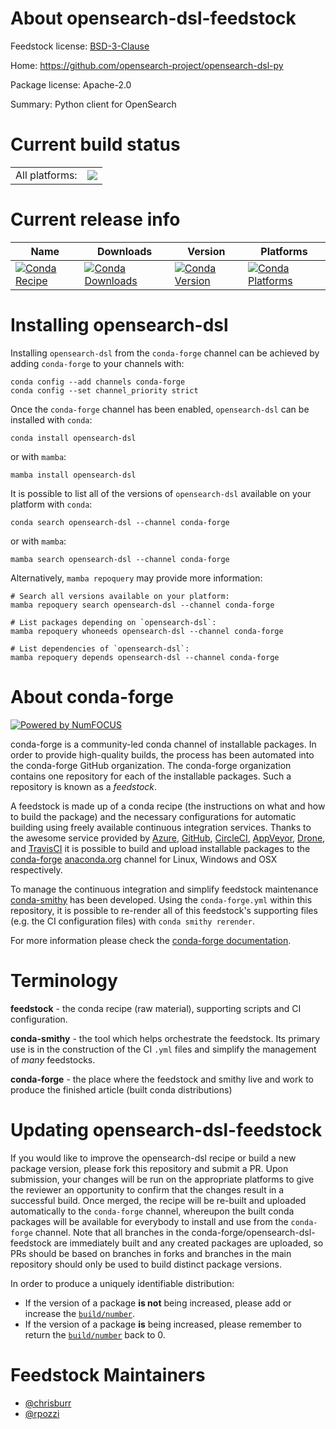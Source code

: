 About opensearch-dsl-feedstock
==============================

Feedstock license: [BSD-3-Clause](https://github.com/conda-forge/opensearch-dsl-feedstock/blob/main/LICENSE.txt)

Home: https://github.com/opensearch-project/opensearch-dsl-py

Package license: Apache-2.0

Summary: Python client for OpenSearch

Current build status
====================


<table><tr><td>All platforms:</td>
    <td>
      <a href="https://dev.azure.com/conda-forge/feedstock-builds/_build/latest?definitionId=14722&branchName=main">
        <img src="https://dev.azure.com/conda-forge/feedstock-builds/_apis/build/status/opensearch-dsl-feedstock?branchName=main">
      </a>
    </td>
  </tr>
</table>

Current release info
====================

| Name | Downloads | Version | Platforms |
| --- | --- | --- | --- |
| [![Conda Recipe](https://img.shields.io/badge/recipe-opensearch--dsl-green.svg)](https://anaconda.org/conda-forge/opensearch-dsl) | [![Conda Downloads](https://img.shields.io/conda/dn/conda-forge/opensearch-dsl.svg)](https://anaconda.org/conda-forge/opensearch-dsl) | [![Conda Version](https://img.shields.io/conda/vn/conda-forge/opensearch-dsl.svg)](https://anaconda.org/conda-forge/opensearch-dsl) | [![Conda Platforms](https://img.shields.io/conda/pn/conda-forge/opensearch-dsl.svg)](https://anaconda.org/conda-forge/opensearch-dsl) |

Installing opensearch-dsl
=========================

Installing `opensearch-dsl` from the `conda-forge` channel can be achieved by adding `conda-forge` to your channels with:

```
conda config --add channels conda-forge
conda config --set channel_priority strict
```

Once the `conda-forge` channel has been enabled, `opensearch-dsl` can be installed with `conda`:

```
conda install opensearch-dsl
```

or with `mamba`:

```
mamba install opensearch-dsl
```

It is possible to list all of the versions of `opensearch-dsl` available on your platform with `conda`:

```
conda search opensearch-dsl --channel conda-forge
```

or with `mamba`:

```
mamba search opensearch-dsl --channel conda-forge
```

Alternatively, `mamba repoquery` may provide more information:

```
# Search all versions available on your platform:
mamba repoquery search opensearch-dsl --channel conda-forge

# List packages depending on `opensearch-dsl`:
mamba repoquery whoneeds opensearch-dsl --channel conda-forge

# List dependencies of `opensearch-dsl`:
mamba repoquery depends opensearch-dsl --channel conda-forge
```


About conda-forge
=================

[![Powered by
NumFOCUS](https://img.shields.io/badge/powered%20by-NumFOCUS-orange.svg?style=flat&colorA=E1523D&colorB=007D8A)](https://numfocus.org)

conda-forge is a community-led conda channel of installable packages.
In order to provide high-quality builds, the process has been automated into the
conda-forge GitHub organization. The conda-forge organization contains one repository
for each of the installable packages. Such a repository is known as a *feedstock*.

A feedstock is made up of a conda recipe (the instructions on what and how to build
the package) and the necessary configurations for automatic building using freely
available continuous integration services. Thanks to the awesome service provided by
[Azure](https://azure.microsoft.com/en-us/services/devops/), [GitHub](https://github.com/),
[CircleCI](https://circleci.com/), [AppVeyor](https://www.appveyor.com/),
[Drone](https://cloud.drone.io/welcome), and [TravisCI](https://travis-ci.com/)
it is possible to build and upload installable packages to the
[conda-forge](https://anaconda.org/conda-forge) [anaconda.org](https://anaconda.org/)
channel for Linux, Windows and OSX respectively.

To manage the continuous integration and simplify feedstock maintenance
[conda-smithy](https://github.com/conda-forge/conda-smithy) has been developed.
Using the ``conda-forge.yml`` within this repository, it is possible to re-render all of
this feedstock's supporting files (e.g. the CI configuration files) with ``conda smithy rerender``.

For more information please check the [conda-forge documentation](https://conda-forge.org/docs/).

Terminology
===========

**feedstock** - the conda recipe (raw material), supporting scripts and CI configuration.

**conda-smithy** - the tool which helps orchestrate the feedstock.
                   Its primary use is in the construction of the CI ``.yml`` files
                   and simplify the management of *many* feedstocks.

**conda-forge** - the place where the feedstock and smithy live and work to
                  produce the finished article (built conda distributions)


Updating opensearch-dsl-feedstock
=================================

If you would like to improve the opensearch-dsl recipe or build a new
package version, please fork this repository and submit a PR. Upon submission,
your changes will be run on the appropriate platforms to give the reviewer an
opportunity to confirm that the changes result in a successful build. Once
merged, the recipe will be re-built and uploaded automatically to the
`conda-forge` channel, whereupon the built conda packages will be available for
everybody to install and use from the `conda-forge` channel.
Note that all branches in the conda-forge/opensearch-dsl-feedstock are
immediately built and any created packages are uploaded, so PRs should be based
on branches in forks and branches in the main repository should only be used to
build distinct package versions.

In order to produce a uniquely identifiable distribution:
 * If the version of a package **is not** being increased, please add or increase
   the [``build/number``](https://docs.conda.io/projects/conda-build/en/latest/resources/define-metadata.html#build-number-and-string).
 * If the version of a package **is** being increased, please remember to return
   the [``build/number``](https://docs.conda.io/projects/conda-build/en/latest/resources/define-metadata.html#build-number-and-string)
   back to 0.

Feedstock Maintainers
=====================

* [@chrisburr](https://github.com/chrisburr/)
* [@rpozzi](https://github.com/rpozzi/)

